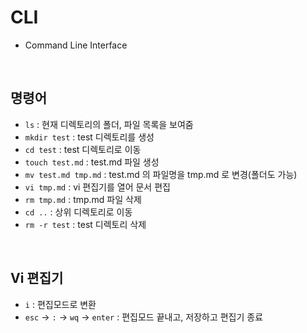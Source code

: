# CLI

* Command Line Interface

<br>

## 명령어

* `ls` : 현재 디렉토리의 폴더, 파일 목록을 보여줌
* `mkdir test` : test 디렉토리를 생성
* `cd test` : test 디렉토리로 이동
* `touch test.md` : test.md 파일 생성
* `mv test.md tmp.md` : test.md 의 파일명을  tmp.md 로 변경(폴더도 가능)
* `vi tmp.md` : vi 편집기를 열어 문서 편집
* `rm tmp.md` : tmp.md 파일 삭제
* `cd ..` : 상위 디렉토리로 이동
* `rm -r test` : test 디렉토리 삭제

<br>

## Vi 편집기

* `i` : 편집모드로 변환
* `esc` → `:` → `wq` → `enter` : 편집모드 끝내고, 저장하고 편집기 종료

